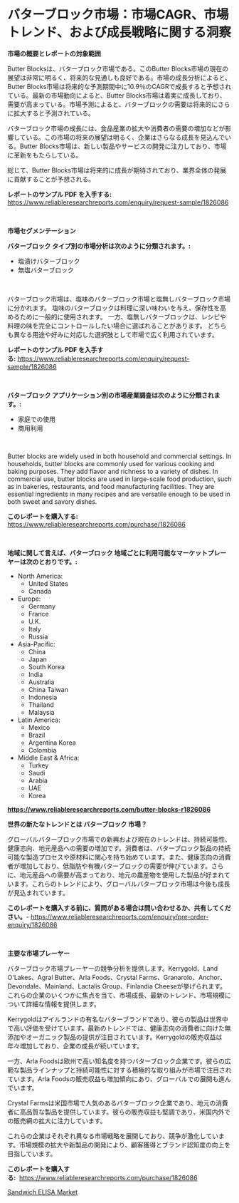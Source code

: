 <p><h1>バターブロック市場：市場CAGR、市場トレンド、および成長戦略に関する洞察</h1></p><p><strong>市場の概要とレポートの対象範囲</strong></p>
<p><p>Butter Blocksは、バターブロック市場である。このButter Blocks市場の現在の展望は非常に明るく、将来的な見通しも良好である。市場の成長分析によると、Butter Blocks市場は将来的な予測期間中に10.9％のCAGRで成長すると予想されている。最新の市場動向によると、Butter Blocks市場は着実に成長しており、需要が高まっている。市場予測によると、バターブロックの需要は将来的にさらに拡大すると予測されている。</p><p>バターブロック市場の成長には、食品産業の拡大や消費者の需要の増加などが影響している。この市場の将来の展望は明るく、企業はさらなる成長を見込んでいる。Butter Blocks市場は、新しい製品やサービスの開発に注力しており、市場に革新をもたらしている。</p><p>総じて、Butter Blocks市場は将来的に成長が期待されており、業界全体の発展に貢献することが予想される。</p></p>
<p><strong>レポートのサンプル PDF を入手する:</strong> <a href="https://www.reliableresearchreports.com/enquiry/request-sample/1826086">https://www.reliableresearchreports.com/enquiry/request-sample/1826086</a></p>
<p>&nbsp;</p>
<p><strong>市場セグメンテーション</strong></p>
<p><strong>バターブロック タイプ別の市場分析は次のように分類されます。:</strong></p>
<p><ul><li>塩漬けバターブロック</li><li>無塩バターブロック</li></ul></p>
<p>&nbsp;</p>
<p><p>バターブロック市場は、塩味のバターブロック市場と塩無しバターブロック市場に分かれます。 塩味のバターブロックは料理に深い味わいを与え、保存性を高めるために一般的に使用されます。 一方、塩無しバターブロックは、レシピや料理の味を完全にコントロールしたい場合に選ばれることがあります。 どちらも異なる用途や好みに対応した選択肢として市場で広く利用されています。</p></p>
<p><strong>レポートのサンプル PDF を入手する:</strong>&nbsp;<a href="https://www.reliableresearchreports.com/enquiry/request-sample/1826086">https://www.reliableresearchreports.com/enquiry/request-sample/1826086</a></p>
<p>&nbsp;</p>
<p><strong> バターブロック アプリケーション別の市場産業調査は次のように分類されます。:</strong></p>
<p><ul><li>家庭での使用</li><li>商用利用</li></ul></p>
<p>&nbsp;</p>
<p><p>Butter blocks are widely used in both household and commercial settings. In households, butter blocks are commonly used for various cooking and baking purposes. They add flavor and richness to a variety of dishes. In commercial use, butter blocks are used in large-scale food production, such as in bakeries, restaurants, and food manufacturing facilities. They are essential ingredients in many recipes and are versatile enough to be used in both sweet and savory dishes.</p></p>
<p><strong>このレポートを購入する:</strong>&nbsp; <a href="https://www.reliableresearchreports.com/purchase/1826086">https://www.reliableresearchreports.com/purchase/1826086</a></p>
<p>&nbsp;</p>
<p><strong>地域に関して言えば、バターブロック 地域ごとに利用可能なマーケットプレーヤーは次のとおりです。:</strong></p>
<p><ul>
    <li>
        North America:
        <ul>
            <li>United States</li>
            <li>Canada</li>
        </ul>
    </li>
    <li>
        Europe:
        <ul>
            <li>Germany</li>
            <li>France</li>
            <li>U.K.</li>
            <li>Italy</li>
            <li>Russia</li>
        </ul>
    </li>
    <li>
        Asia-Pacific:
        <ul>
            <li>China</li>
            <li>Japan</li>
            <li>South Korea</li>
            <li>India</li>
            <li>Australia</li>
            <li>China Taiwan</li>
            <li>Indonesia</li>
            <li>Thailand</li>
            <li>Malaysia</li>
        </ul>
    </li>
    <li>
        Latin America:
        <ul>
            <li>Mexico</li>
            <li>Brazil</li>
            <li>Argentina Korea</li>
            <li>Colombia</li>
        </ul>
    </li>
    <li>
        Middle East & Africa:
        <ul>
            <li>Turkey</li>
            <li>Saudi</li>
            <li>Arabia</li>
            <li>UAE</li>
            <li>Korea</li>
        </ul>
    </li>
    </ul></p>
<p><strong><a href="https://www.reliableresearchreports.com/butter-blocks-r1826086">https://www.reliableresearchreports.com/butter-blocks-r1826086</a></strong>&nbsp;</p>
<p><strong>世界の新たなトレンドとは バターブロック 市場？</strong></p>
<p><p>グローバルバターブロック市場での新興および現在のトレンドは、持続可能性、健康志向、地元産品への需要の増加です。消費者は、バターブロック製品の持続可能な製造プロセスや原材料に関心を持ち始めています。また、健康志向の消費者が増加しており、低脂肪や有機バターブロックの需要が伸びています。さらに、地元産品への需要が高まっており、地元の農産物を使用した製品が好まれています。これらのトレンドにより、グローバルバターブロック市場は今後も成長が見込まれています。</p></p>
<p><strong>このレポートを購入する前に、質問がある場合は問い合わせるか、共有してください。</strong>- <a href="https://www.reliableresearchreports.com/enquiry/pre-order-enquiry/1826086">https://www.reliableresearchreports.com/enquiry/pre-order-enquiry/1826086</a></p>
<p>&nbsp;</p>
<p><strong>主要な市場プレーヤー</strong></p>
<p><p>バターブロック市場プレーヤーの競争分析を提供します。Kerrygold、Land O'Lakes、Agral Butter、Arla Foods、Crystal Farms、Granarolo、Anchor、Devondale、Mainland、Lactalis Group、Finlandia Cheeseが挙げられます。これらの企業のいくつかに焦点を当て、市場成長、最新のトレンド、市場規模について詳細な情報を提供します。</p><p>Kerrygoldはアイルランドの有名なバターブランドであり、彼らの製品は世界中で高い評価を受けています。最新のトレンドでは、健康志向の消費者に向けた無添加やオーガニック製品の提供が注目されています。Kerrygoldの販売収益は年々増加しており、企業の成長が続いています。</p><p>一方、Arla Foodsは欧州で高い知名度を持つバターブロック企業です。彼らの広範な製品ラインナップと持続可能性に対する積極的な取り組みが市場で注目されています。Arla Foodsの販売収益も増加傾向にあり、グローバルでの展開も進んでいます。</p><p>Crystal Farmsは米国市場で人気のあるバターブロック企業であり、地元の消費者に高品質な製品を提供しています。彼らの販売収益も堅調であり、米国内外での販売網の拡大に注力しています。</p><p>これらの企業はそれぞれ異なる市場戦略を展開しており、競争が激化しています。市場規模の拡大や新製品の開発により、顧客獲得とブランド認知度の向上を目指しています。</p></p>
<p><strong>このレポートを購入する:</strong>&nbsp;&nbsp;<a href="https://www.reliableresearchreports.com/purchase/1826086">https://www.reliableresearchreports.com/purchase/1826086</a></p>
<p><p><a href="https://cedar-agate-3da.notion.site/Sandwich-ELISA-Market-Size-CAGR-Trends-2024-2030-143d623619fd45c8bd63379171c4c515">Sandwich ELISA Market</a></p></p>